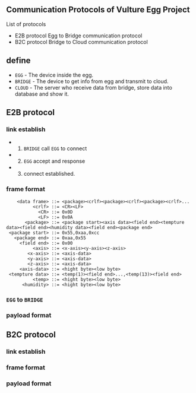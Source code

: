 
## Communication Protocols of Vulture Egg Project

List of protocols

* E2B protocol Egg to Bridge communication protocol
* B2C protocol Bridge to Cloud communication protocol

## define

* `EGG`    - The device inside the egg.
* `BRIDGE` - The device to get info from egg and transmit to cloud.
* `CLOUD`  - The server who receive data from bridge, store data into database and show it.

## E2B protocol

### link establish

* 1. `BRIDGE` call `EGG` to connect
* 2. `EGG` accept and response
* 3. connect established.

### frame format

```text
    <data frame> ::= <package><crlf><package><crlf><package><crlf>...
          <crlf> ::= <CR><LF>
            <CR> ::= 0x0D
            <LF> ::= 0x0A
       <package> ::= <package start><axis data><field end><tempture data><field end><humidity data><field end><package end>
 <package start> ::= 0x55,0xaa,0xcc
   <package end> ::= 0xaa,0x55
     <field end> ::= 0x00
          <axis> ::= <x-axis><y-axis><z-axis>
        <x-axis> ::= <axis-data>
        <y-axis> ::= <axis-data>
        <z-axis> ::= <axis-data>
     <axis-data> ::= <hight byte><low byte>
 <tempture data> ::= <temp(1)><field end>...,<temp(13)><field end>
          <temp> ::= <hight byte><low byte>
      <humidity> ::= <hight byte><low byte>
```

### `EGG` to `BRIDGE`


### payload format


## B2C protocol


### link establish

### frame format

### payload format
